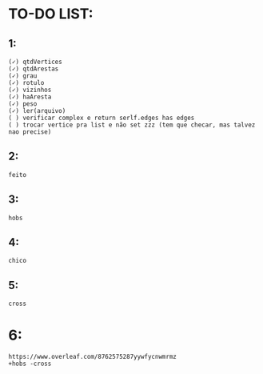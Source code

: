 # TO-DO LIST:

## 1: 
```
(✓) qtdVertices
(✓) qtdArestas
(✓) grau
(✓) rotulo
(✓) vizinhos 
(✓) haAresta
(✓) peso
(✓) ler(arquivo)
( ) verificar complex e return serlf.edges has edges
( ) trocar vertice pra list e não set zzz (tem que checar, mas talvez nao precise)
```
## 2: 
```
feito
```
## 3:
```
hobs
```
## 4:
```
chico
```
## 5:
```
cross
```
# 6:
```
https://www.overleaf.com/8762575287yywfycnwmrmz
+hobs -cross
```
